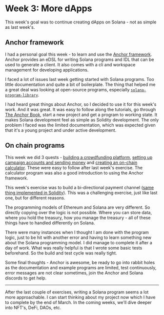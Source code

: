 # Week 3: More dApps

This week's goal was to continue creating dApps on Solana - not as simple as last week's.

## Anchor framework

I had a personal goal this week - to learn and use the
[Anchor framework](https://github.com/project-serum/anchor). Anchor provides an eDSL for writing Solana programs and IDL
that can be used to generate a client. It also comes with a cli and workspace management for developing applications.

I faced a lot of issues last week getting started with Solana programs. Too little documentation and quite a bit of
boilerplate. The thing that helped me a great deal was looking at open-source programs, especially
[`solana-program-library`](https://github.com/solana-labs/solana-program-library).

I had heard great things about Anchor, so I decided to use it for this week's work. And it was great. It was easy to
follow along the tutorials, go through [The Anchor Book](https://book.anchor-lang.com/), start a new project and get a
program to working state. It makes Solana development feel as simple as Solidity development. The only problem I faced
was the limited documentation, which was expected given that it's a young project and under active development.

## On chain programs

This week we did 3 quests -
[building a crowdfunding platform](https://openquest.xyz/quest/building-a-crowdfunding-platform-using-solana),
[setting up campaign accounts and sending money](https://openquest.xyz/quest/setting-up-campaign-accounts-and-sending-money-on-solana)
and [creating an on-chain calculator](https://openquest.xyz/quest/solana-calculator). These were easy to follow after
last week's exercise. The calculator program was also a good introduction to using the Anchor framework.

This week's exercise was to build a bi-directional payment channel
([same thing implemented in Solidity](https://solidity-by-example.org/app/bi-directional-payment-channel/)). This was a
challenging exercise, just like last one, but for different reasons.

The programming models of Ethereum and Solana are very different. So directly copying over the logic is not possible.
Where you can store data, where you hold the treasury, how you manage the treasury - all of these things have to handled
differently on Solana.

There were many instances when I thought I am done with the program logic, just to be hit with another error and having
to learn something new about the Solana programming model. I did manage to complete it after a day of work. What was
really helpful is that I wrote some basic tests beforehand. So the build and test cycle was really tight.

Some final thoughts - Anchor is awesome, be ready to go into rabbit holes as the documentation and example programs are
limited, test continuously, error messages are not clear sometimes, join the Anchor and Solana discords to get help.

---

After the last couple of exercises, writing a Solana program seems a lot more approachable. I can start thinking about
my project now which I have to complete by the end of March. In the coming weeks, we'll dive deeper into NFT's, DeFi,
DAOs, etc.
